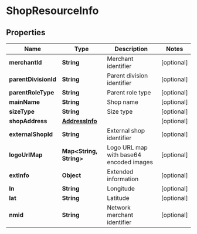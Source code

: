 

# ShopResourceInfo


## Properties

| Name | Type | Description | Notes |
| - | - | - | - |
|**merchantId** | **String** | Merchant identifier |  [optional] |
|**parentDivisionId** | **String** | Parent division identifier |  [optional] |
|**parentRoleType** | **String** | Parent role type |  [optional] |
|**mainName** | **String** | Shop name |  [optional] |
|**sizeType** | **String** | Size type |  [optional] |
|**shopAddress** | [**AddressInfo**](AddressInfo.md) |  |  [optional] |
|**externalShopId** | **String** | External shop identifier |  [optional] |
|**logoUrlMap** | **Map&lt;String, String&gt;** | Logo URL map with base64 encoded images |  [optional] |
|**extInfo** | **Object** | Extended information |  [optional] |
|**ln** | **String** | Longitude |  [optional] |
|**lat** | **String** | Latitude |  [optional] |
|**nmid** | **String** | Network merchant identifier |  [optional] |



